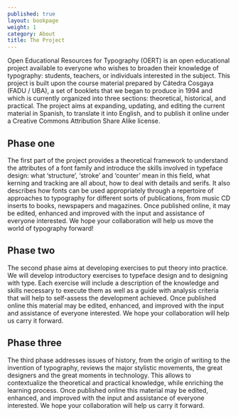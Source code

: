 ```yaml
---
published: true
layout: bookpage
weight: 1
category: About
title: The Project
---
```


Open Educational Resources for Typography (OERT) is an open educational project available to everyone who wishes to broaden their knowledge of typography: students, teachers, or individuals interested in the subject. This project is built upon the course material prepared by Cátedra Cosgaya (FADU / UBA), a set of booklets that we began to produce in 1994 and which is currently organized into three sections: theoretical, historical, and practical. The project aims at expanding, updating, and editing the current material in Spanish, to translate it into English, and to publish it online under a Creative Commons Attribution Share Alike license.

Phase one
-------------

The first part of the project provides a theoretical framework to understand the attributes of a font family and introduce the skills involved in typeface design: what ‘structure’, ‘stroke’ and ‘counter’ mean in this field, what kerning and tracking are all about, how to deal with details and serifs. It also describes how fonts can be used appropriately through a repertoire of approaches to typography for different sorts of publications, from music CD inserts to books, newspapers and magazines. Once published online, it may be edited, enhanced and improved with the input and assistance of everyone interested. We hope your collaboration will help us move the world of typography forward!

Phase two
-------------

The second phase aims at developing exercises to put theory into practice. We will develop introductory exercises to typeface design and to designing with type. Each exercise will include a description of the knowledge and skills necessary to execute them as well as a guide with analysis criteria that will help to self-assess the development achieved. Once published online this material may be edited, enhanced, and improved with the input and assistance of everyone interested. We hope your collaboration will help us carry it forward.

Phase three
-------------

The third phase addresses issues of history, from the origin of writing to the invention of typography, reviews the major stylistic movements, the great designers and the great moments in technology. This allows to contextualize the theoretical and practical knowledge, while enriching the learning process. Once published online this material may be edited, enhanced, and improved with the input and assistance of everyone interested. We hope your collaboration will help us carry it forward.
